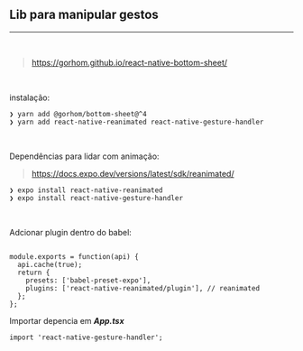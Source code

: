 ## Lib para manipular gestos
----------------------------------------------------------------
<br>

>https://gorhom.github.io/react-native-bottom-sheet/

<br>

instalação:
```
❯ yarn add @gorhom/bottom-sheet@^4
❯ yarn add react-native-reanimated react-native-gesture-handler
```

<br>

Dependências para lidar com animação:
>https://docs.expo.dev/versions/latest/sdk/reanimated/
```
❯ expo install react-native-reanimated
❯ expo install react-native-gesture-handler
```

<br>

Adcionar plugin dentro do babel:
```tsx

module.exports = function(api) {
  api.cache(true);
  return {
    presets: ['babel-preset-expo'],
    plugins: ['react-native-reanimated/plugin'], // reanimated
  };
};

```

Importar depencia em ***App.tsx***
```tsx
import 'react-native-gesture-handler';
```